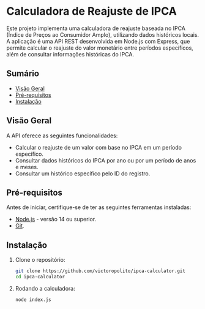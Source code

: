 # Calculadora de Reajuste de IPCA

Este projeto implementa uma calculadora de reajuste baseada no IPCA (Índice de Preços ao Consumidor Amplo), utilizando dados históricos locais. A aplicação é uma API REST desenvolvida em Node.js com Express, que permite calcular o reajuste do valor monetário entre períodos específicos, além de consultar informações históricas do IPCA.

## Sumário

- [Visão Geral](#visão-geral)
- [Pré-requisitos](#pré-requisitos)
- [Instalação](#instalação)

## Visão Geral

A API oferece as seguintes funcionalidades:
- Calcular o reajuste de um valor com base no IPCA em um período específico.
- Consultar dados históricos do IPCA por ano ou por um período de anos e meses.
- Consultar um histórico específico pelo ID do registro.

## Pré-requisitos

Antes de iniciar, certifique-se de ter as seguintes ferramentas instaladas:

- [Node.js](https://nodejs.org/) - versão 14 ou superior.
- [Git](https://git-scm.com/).

## Instalação

1. Clone o repositório:
   ```bash
   git clone https://github.com/victoropolito/ipca-calculator.git
   cd ipca-calculator
   ```

1. Rodando a calculadora:
   ```bash
   node index.js
   ```